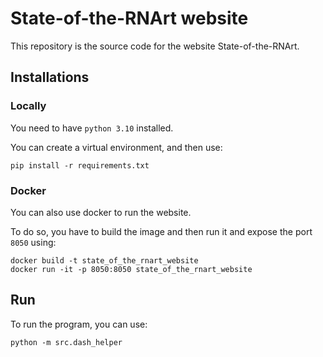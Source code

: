 # State-of-the-RNArt website

This repository is the source code for the website State-of-the-RNArt. 

## Installations


### Locally
You need to have `python 3.10` installed. 

You can create a virtual environment, and then use:
```
pip install -r requirements.txt
```

### Docker
You can also use docker to run the website.

To do so, you have to build the image and then run it and expose the port `8050` using:

```
docker build -t state_of_the_rnart_website
docker run -it -p 8050:8050 state_of_the_rnart_website
```


## Run

To run the program, you can use:

```
python -m src.dash_helper
```
